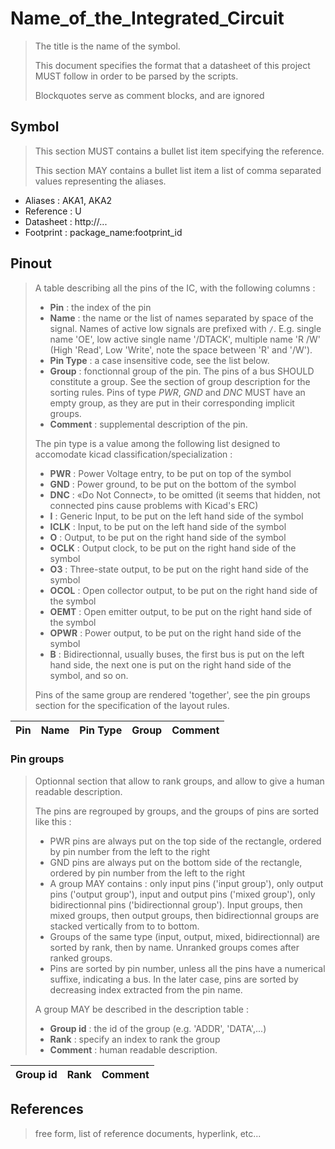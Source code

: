 # Name_of_the_Integrated_Circuit

> The title is the name of the symbol.
>
> This document specifies the format that a datasheet of this project MUST follow in order to be parsed by the scripts.
>
> Blockquotes serve as comment blocks, and are ignored


## Symbol

> This section MUST contains a bullet list item specifying the reference.
>
> This section MAY contains a bullet list item a list of comma separated values representing the aliases.

* Aliases : AKA1, AKA2
* Reference : U
* Datasheet : http://...
* Footprint : package_name:footprint_id

## Pinout

> A table describing all the pins of the IC, with the following columns :
>
> * **Pin** : the index of the pin
> * **Name** : the name or the list of names separated by space of the signal. Names of active low signals are prefixed with `/`. E.g. single name 'OE', low active single name '/DTACK', multiple name 'R /W' (High 'Read', Low 'Write', note the space between 'R' and '/W').
> * **Pin Type** : a case insensitive code, see the list below.
> * **Group** : fonctionnal group of the pin. The pins of a bus SHOULD constitute a group. See the section of group description for the sorting rules. Pins of type *PWR*, *GND* and *DNC* MUST have an empty group, as they are put in their corresponding implicit groups.
> * **Comment** : supplemental description of the pin.
>
>
> The pin type is a value among the following list designed to accomodate kicad classification/specialization :
>
> * **PWR** : Power Voltage entry, to be put on top of the symbol
> * **GND** : Power ground, to be put on the bottom of the symbol
> * **DNC** : «Do Not Connect», to be omitted (it seems that hidden, not connected pins cause problems with Kicad's ERC)
> * **I** : Generic Input, to be put on the left hand side of the symbol
> * **ICLK** : Input, to be put on the left hand side of the symbol
> * **O** : Output, to be put on the right hand side of the symbol
> * **OCLK** : Output clock, to be put on the right hand side of the symbol
> * **O3** : Three-state output, to be put on the right hand side of the symbol
> * **OCOL** : Open collector output, to be put on the right hand side of the symbol
> * **OEMT** : Open emitter output, to be put on the right hand side of the symbol
> * **OPWR** : Power output, to be put on the right hand side of the symbol
> * **B** : Bidirectionnal, usually buses, the first bus is put on the left hand side, the next one is put on the right hand side of the symbol, and so on.
>
> Pins of the same group are rendered 'together', see the pin groups section for the specification of the layout rules.


|Pin|Name|Pin Type|Group|Comment|
|---|---|---|---|---|

### Pin groups

> Optionnal section that allow to rank groups, and allow to give a human readable description.
>
> The pins are regrouped by groups, and the groups of pins are sorted like this :
>
> * PWR pins are always put on the top side of the rectangle, ordered by pin number from the left to the right
> * GND pins are always put on the bottom side of the rectangle, ordered by pin number from the left to the right
> * A group MAY contains : only input pins ('input group'), only output pins ('output group'), input and output pins ('mixed group'), only bidirectionnal pins ('bidirectionnal group'). Input groups, then mixed groups, then output groups, then bidirectionnal groups are stacked vertically from to to bottom.
> * Groups of the same type (input, output, mixed, bidirectionnal) are sorted by rank, then by name. Unranked groups comes after ranked groups.
> * Pins are sorted by pin number, unless all the pins have a numerical suffixe, indicating a bus. In the later case, pins are sorted by decreasing index extracted from the pin name.
>
> A group MAY be described in the description table :
>
> * **Group id** : the id of the group (e.g. 'ADDR', 'DATA',...)
> * **Rank** : specify an index to rank the group
> * **Comment** : human readable description.
>
>



|Group id|Rank|Comment|
|---|---|---|


## References

> free form, list of reference documents, hyperlink, etc...
